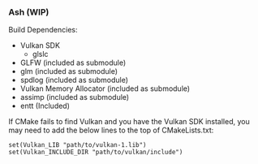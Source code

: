 ### Ash (WIP)

Build Dependencies:
- Vulkan SDK
    - glslc
- GLFW (included as submodule)
- glm (included as submodule)
- spdlog (included as submodule)
- Vulkan Memory Allocator (included as submodule)
- assimp (included as submodule)
- entt (Included)

If CMake fails to find Vulkan and you have the Vulkan SDK installed, you may need to add the below lines to the top of CMakeLists.txt:
```
set(Vulkan_LIB "path/to/vulkan-1.lib")
set(Vulkan_INCLUDE_DIR "path/to/vulkan/include")
```
